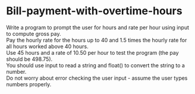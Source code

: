 # Bill-payment-with-overtime-hours

Write a program to prompt the user for hours and rate per hour using input to compute gross pay.
<br>
Pay the hourly rate for the hours up to 40 and 1.5 times the hourly rate for all hours worked above 40 hours.
<br>
Use 45 hours and a rate of 10.50 per hour to test the program (the pay should be 498.75). 
<br>
You should use input to read a string and float() to convert the string to a number.
<br>
Do not worry about error checking the user input - assume the user types numbers properly.
